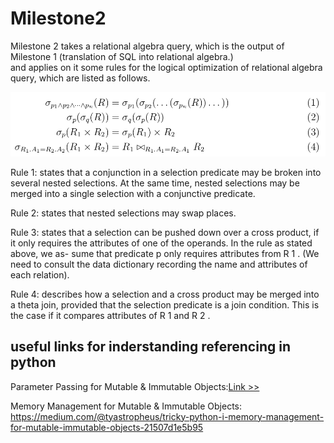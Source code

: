 # Milestone2
Milestone 2 takes a relational algebra query, which is the output of Milestone 1 
(translation of SQL into relational algebra.) <br> and applies on it some rules for the logical 
optimization of relational algebra query, which are listed as follows.<br>


![ScreenShot](https://github.com/KacemHamza97/Milestone2/blob/main/images/optimization_rules.png)

Rule 1: states that a conjunction in a selection predicate may be broken into several
nested selections. At the same time, nested selections may be merged into a single
selection with a conjunctive predicate. <br>

Rule 2: states that nested selections may swap places. <br>

Rule 3: states that a selection can be pushed down over a cross product, if it only
requires the attributes of one of the operands. In the rule as stated above, we as-
sume that predicate p only requires attributes from R 1 . (We need to consult the data
dictionary recording the name and attributes of each relation). <br>

Rule 4: describes how a selection and a cross product may be merged into a theta
join, provided that the selection predicate is a join condition. This is the case if it
compares attributes of R 1 and R 2 . <br>


## useful links for inderstanding referencing in python
<p>Parameter Passing for Mutable & Immutable Objects:<a href="https://medium.com/@tyastropheus/tricky-python-ii-parameter-passing-for-mutable-immutable-objects-10e968cbda35">Link >> </a>
</p>


Memory Management for Mutable & Immutable Objects: <br>
https://medium.com/@tyastropheus/tricky-python-i-memory-management-for-mutable-immutable-objects-21507d1e5b95